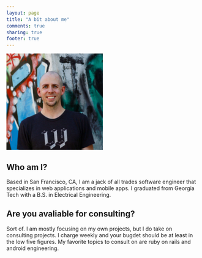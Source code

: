 ```yaml
---
layout: page
title: "A bit about me"
comments: true
sharing: true
footer: true
---
```


<img src="/images/kevin.jpg" title="Kevin Coleman" class="responsive-img" style="width:50%" />

## Who am I?
Based in San Francisco, CA, I am a jack of all trades software engineer that specializes in web applications and mobile apps.  I graduated from Georgia Tech with a B.S. in Electrical Engineering.

## Are you avaliable for consulting?
Sort of.  I am mostly focusing on my own projects, but I do take on consulting projects.  I charge weekly and your bugdet should be at least in the low five figures.  My favorite topics to consult on are ruby on rails and android engineering.
